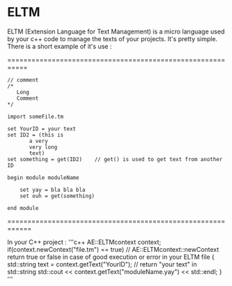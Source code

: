 # ELTM
ELTM (Extension Language for Text Management) is a micro language used by your c++ code to manage the texts of your projects. It's pretty simple.
There is a short example of it's use :

===========================================================

	// comment
	/*
	   Long
	   Comment
	*/

	import someFile.tm

	set YourID = your text
	set ID2 = (this is
		   a very
		   very long
		   text)
	set something = get(ID2)	// get() is used to get text from another ID

	begin module moduleName

		set yay = bla bla bla
		set ouh = get(something)

	end module

============================================================

In your C++ project :
'''c++
	AE::ELTMcontext context;
	if(context.newContext("file.tm") == true)	// AE::ELTMcontext::newContext return true or false in case of good execution or error in your ELTM file
	{
		std::string text = context.getText("YourID"); // return "your text" in std::string
		std::cout << context.getText("moduleName.yay") << std::endl;
	}
'''

